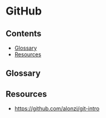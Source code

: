 # GitHub

## Contents
* [Glossary](#resources)
* [Resources](#glossary)

## Glossary

## Resources
* https://github.com/alonzi/git-intro
